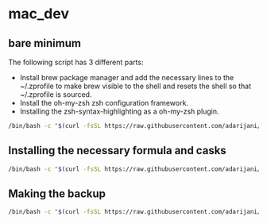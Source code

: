 # mac_dev

## bare minimum
 The following script has 3 different parts:
- Install brew package manager and add the necessary lines to the ~/.zprofile to make brew visible to the shell and resets the shell so that ~/.zprofile is sourced. 
- Install the oh-my-zsh zsh configuration framework.
- Installing the zsh-syntax-highlighting as a oh-my-zsh plugin.
```sh
/bin/bash -c "$(curl -fsSL https://raw.githubusercontent.com/adarijani/mac_dev/main/bare_minimum.sh)"
```
## Installing the necessary formula and casks
```sh
/bin/bash -c "$(curl -fsSL https://raw.githubusercontent.com/adarijani/mac_dev/main/backup.sh)"
```

## Making the backup
```sh
/bin/bash -c "$(curl -fsSL https://raw.githubusercontent.com/adarijani/mac_dev/main/make_backup.sh)"
```
